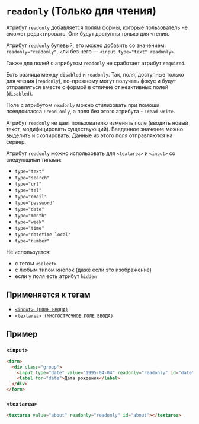 # `readonly` (Только для чтения)

Атрибут `readonly` добавляется полям формы, которые пользователь не сможет редактировать. Они будут доступны только для чтения.

Атрибут `readonly` булевый, его можно добавить со значением: `readonly="readonly"`, или без него — `<input type="text" readonly>`.

Также для полей с атрибутом `readonly` не сработает атрибут `required`.

Есть разница между `disabled` и `readonly`. Так, поля, доступные только для чтения (`readonly`), по-прежнему могут получать фокус и будут отправляться вместе с формой в отличие от неактивных полей (`disabled`).

Поле с атрибутом `readonly` можно стилизовать при помощи псевдокласса `:read-only`, а поля без этого атрибута - `:read-write`.

Атрибут `readonly` не дает пользователю изменять поле (вводить новый текст, модифицировать существующий). Введенное значение можно выделить и скопировать. Данные из этого поля отправляются на сервер.

Атрибут `readonly` можно использовать для `<textarea>` и `<input>` со следующими типами:

- `type="text"`
- `type="search"`
- `type="url"`
- `type="tel"`
- `type="email"`
- `type="password"`
- `type="date"`
- `type="month"`
- `type="week"`
- `type="time"`
- `type="datetime-local"`
- `type="number"`

Не используется:

- с тегом `<select>`
- c любым типом кнопок (даже если это изображение)
- если у поля есть атрибут `hidden`

## Применяется к тегам

- [`<input> (ПОЛЕ ВВОДА)`](<../TAGS FORM/input (ПОЛЕ ВВОДА).md>)
- [`<textarea> (МНОГОСТРОЧНОЕ ПОЛЕ ВВОДА)`](<../TAGS FORM/textarea (МНОГОСТРОЧНОЕ ПОЛЕ ВВОДА).md>)

## Пример

### `<input>`

```html
<form>
  <div class="group">
    <input type="date" value="1995-04-04" readonly="readonly" id="date" />
    <label for="date">Дата рождения</label>
  </div>
</form>
```

### `<textarea>`

```html
<textarea value="about" readonly="readonly" id="about"></textarea>
```
